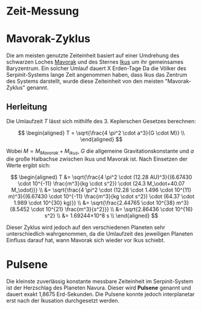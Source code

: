 # Zeit-Messung

# Mavorak-Zyklus
Die am meisten genutzte Zeiteinheit basiert auf einer Umdrehung des schwarzen Loches [Mavorak](/content/Himmelskoerper/Mavorak/index.md) und des Sternes [Ikus](/content/Himmelskoerper/Ikus/index.md) um ihr gemeinsames Baryzentrum.
Ein solcher Umlauf dauert X Erden-Tage
Da die Völker des Serpinit-Systems lange Zeit angenommen haben, dass Ikus das Zentrum des Systems darstellt, wurde diese Zeiteinheit von den meisten "Mavorak-Zyklus" genannt.

## Herleitung 
Die Umlaufzeit $T$ lässt sich mithilfe des 3. Keplerschen Gesetzes berechnen:

$$
\begin{aligned}
T = \sqrt{\frac{4 \pi^2 \cdot a^3}{G \cdot M}} \\
\end{aligned}
$$

Wobei $M = M_{Mavorak}+M_{Ikus}$, $G$ die allgemeine Gravitationskonstante und $a$ die große Halbachse zwischen Ikus und Mavorak ist.
Nach Einsetzen der Werte ergibt sich:

$$
\begin{aligned}
T &= \sqrt{\frac{4 \pi^2 \cdot (12.28 AU)^3}{(6.67430 \cdot 10^{-11} \frac{m^3}{kg \cdot s^2}) \cdot (24.3 M_\odot+40.07 M_\odot)}} \\
&= \sqrt{\frac{4 \pi^2 \cdot (12.28 \cdot 1.496 \cdot 10^{11} m)^3}{(6.67430 \cdot 10^{-11} \frac{m^3}{kg \cdot s^2}) \cdot (64.37 \cdot 1.989 \cdot 10^{30} kg)}} \\
&= \sqrt{\frac{2.44765 \cdot 10^{38} m^3}{8.5452 \cdot 10^{21} \frac{m^3}{s^2}}} \\
&= \sqrt{2.86436 \cdot 10^{16} s^2} \\
&= 1.69244×10^8 s \\
\end{aligned}
$$

<!-- FIXME wrong calculations -->

Dieser Zyklus wird jedoch auf den verschiedenen Planeten sehr unterschiedlich wahrgenommen, da die Umlaufzeit des jeweiligen Planeten Einfluss darauf hat, wann Mavorak sich wieder vor Ikus schiebt.

# Pulsene
Die kleinste zuverlässig konstante messbare Zeiteinheit im Serpinit-System ist der Herzschlag des Planeten Navura. 
Dieser wird **Pulsene** genannt und dauert exakt 1,8675 Erd-Sekunden. 
Die Pulsene konnte jedoch interplanetar erst nach der Ikusation durchgesetzt werden.


<!-- Später wurden 1024 Mavorakt-Zyklen zu einer Serpe zusammengefasst (~15 Jahre). Diese Art der modernen Zeitaufzeichnung wird seither weitergeführt. -->
<!-- Je nach Zahlenbasis und Rechnungsart der Völker wurden verschiedene Varianten des Mavorak Zyklus genutzt, wie z.B. Die Duzete der Sylvanars (12 Zyklen = ca. 1,7 Jahre) oder die Fossura der Dampfzwerge (103 Zyklen = ca. 14,8 Jahre). -->
<!-- Der Mavorak-Zyklus wurde ursprünglich von Conius-Lateralen auf 8 471 000 Pulsenen geschätzt, diese Angabe wurde in der Resrubor Akademie jedoch später auf 8 470 984,295581 korrigiert. -->